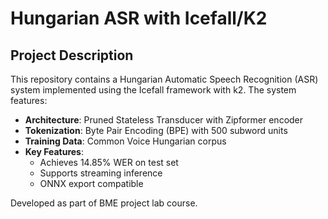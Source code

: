 # Hungarian ASR with Icefall/K2

## Project Description
This repository contains a Hungarian Automatic Speech Recognition (ASR) system implemented using the Icefall framework with k2. The system features:

- **Architecture**: Pruned Stateless Transducer with Zipformer encoder
- **Tokenization**: Byte Pair Encoding (BPE) with 500 subword units
- **Training Data**: Common Voice Hungarian corpus
- **Key Features**:
  - Achieves 14.85% WER on test set
  - Supports streaming inference
  - ONNX export compatible

Developed as part of BME project lab course.
